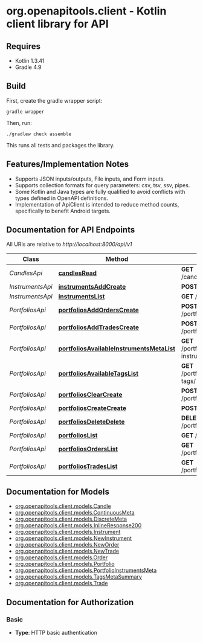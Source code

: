 # org.openapitools.client - Kotlin client library for API

## Requires

* Kotlin 1.3.41
* Gradle 4.9

## Build

First, create the gradle wrapper script:

```
gradle wrapper
```

Then, run:

```
./gradlew check assemble
```

This runs all tests and packages the library.

## Features/Implementation Notes

* Supports JSON inputs/outputs, File inputs, and Form inputs.
* Supports collection formats for query parameters: csv, tsv, ssv, pipes.
* Some Kotlin and Java types are fully qualified to avoid conflicts with types defined in OpenAPI definitions.
* Implementation of ApiClient is intended to reduce method counts, specifically to benefit Android targets.

<a name="documentation-for-api-endpoints"></a>
## Documentation for API Endpoints

All URIs are relative to *http://localhost:8000/api/v1*

Class | Method | HTTP request | Description
------------ | ------------- | ------------- | -------------
*CandlesApi* | [**candlesRead**](docs/CandlesApi.md#candlesread) | **GET** /candles/{timeframe}/{symbol}/ | 
*InstrumentsApi* | [**instrumentsAddCreate**](docs/InstrumentsApi.md#instrumentsaddcreate) | **POST** /instruments/add | 
*InstrumentsApi* | [**instrumentsList**](docs/InstrumentsApi.md#instrumentslist) | **GET** /instruments/ | 
*PortfoliosApi* | [**portfoliosAddOrdersCreate**](docs/PortfoliosApi.md#portfoliosaddorderscreate) | **POST** /portfolios/{portfolio}/add/orders/ | 
*PortfoliosApi* | [**portfoliosAddTradesCreate**](docs/PortfoliosApi.md#portfoliosaddtradescreate) | **POST** /portfolios/{portfolio}/add/trades/ | 
*PortfoliosApi* | [**portfoliosAvailableInstrumentsMetaList**](docs/PortfoliosApi.md#portfoliosavailableinstrumentsmetalist) | **GET** /portfolios/{portfolio}/available-instruments-meta/ | 
*PortfoliosApi* | [**portfoliosAvailableTagsList**](docs/PortfoliosApi.md#portfoliosavailabletagslist) | **GET** /portfolios/{portfolio}/available-tags/ | 
*PortfoliosApi* | [**portfoliosClearCreate**](docs/PortfoliosApi.md#portfoliosclearcreate) | **POST** /portfolios/{portfolio}/clear/ | 
*PortfoliosApi* | [**portfoliosCreateCreate**](docs/PortfoliosApi.md#portfolioscreatecreate) | **POST** /portfolios/create/ | 
*PortfoliosApi* | [**portfoliosDeleteDelete**](docs/PortfoliosApi.md#portfoliosdeletedelete) | **DELETE** /portfolios/{portfolio}/delete/ | 
*PortfoliosApi* | [**portfoliosList**](docs/PortfoliosApi.md#portfolioslist) | **GET** /portfolios/ | 
*PortfoliosApi* | [**portfoliosOrdersList**](docs/PortfoliosApi.md#portfoliosorderslist) | **GET** /portfolios/{portfolio}/orders/ | 
*PortfoliosApi* | [**portfoliosTradesList**](docs/PortfoliosApi.md#portfoliostradeslist) | **GET** /portfolios/{portfolio}/trades/ | 


<a name="documentation-for-models"></a>
## Documentation for Models

 - [org.openapitools.client.models.Candle](docs/Candle.md)
 - [org.openapitools.client.models.ContinuousMeta](docs/ContinuousMeta.md)
 - [org.openapitools.client.models.DiscreteMeta](docs/DiscreteMeta.md)
 - [org.openapitools.client.models.InlineResponse200](docs/InlineResponse200.md)
 - [org.openapitools.client.models.Instrument](docs/Instrument.md)
 - [org.openapitools.client.models.NewInstrument](docs/NewInstrument.md)
 - [org.openapitools.client.models.NewOrder](docs/NewOrder.md)
 - [org.openapitools.client.models.NewTrade](docs/NewTrade.md)
 - [org.openapitools.client.models.Order](docs/Order.md)
 - [org.openapitools.client.models.Portfolio](docs/Portfolio.md)
 - [org.openapitools.client.models.PortfolioInstrumentsMeta](docs/PortfolioInstrumentsMeta.md)
 - [org.openapitools.client.models.TagsMetaSummary](docs/TagsMetaSummary.md)
 - [org.openapitools.client.models.Trade](docs/Trade.md)


<a name="documentation-for-authorization"></a>
## Documentation for Authorization

<a name="Basic"></a>
### Basic

- **Type**: HTTP basic authentication

